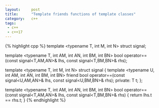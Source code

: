 ```yaml
---
layout:     post
title:      "Template friends functions of template classes"
category:   c++
tags:
 - c++
 - c++17
---
```


{% highlight cpp %}
template <typename T, int M, int N>
struct signal;

template <typename T, int AM, int AN, int BM, int BN>
bool operator==(const signal<T,AM,AN>& lhs, const signal<T,BM,BN>& rhs);

template <typename T, int M, int N>
struct signal {
  template <typename U, int AM, int AN, int BM, int BN>
    friend bool operator==(const signal<U,AM,AN>& lhs, const signal<U,BM,BN>& rhs);
    private:
      T t;
      };

template <typename T, int AM, int AN, int BM, int BN>
bool operator==(const signal<T,AM,AN>& lhs, const signal<T,BM,BN>& rhs) {
    return lhs.t == rhs.t;
    } 
{% endhighlight %}
